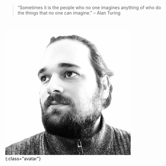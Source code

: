 <!-- ---
layout: page
title: About
permalink: /about/
--- -->

<style type="text/css">
  img.avatar {
    float: right;
    padding: 5px;
    width: 200px;
    height: auto;
    border-radius: 15px;
  }

  .post-content>p {
    text-indent: 15px;
  }
</style>

<br/>

> “Sometimes it is the people who no one imagines anything of who do the things that no one can imagine." – Alan Turing

<br/>

![Brandon's Avatar](/assets/profile.png){:class="avatar"}